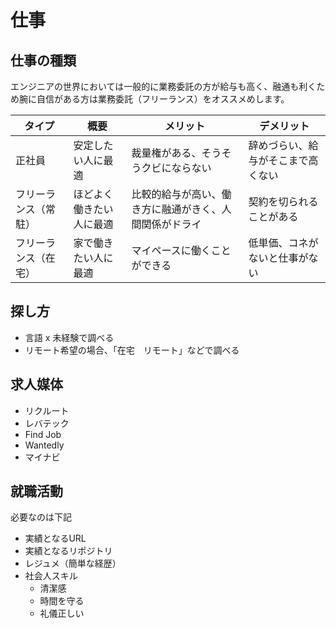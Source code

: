 # 仕事

## 仕事の種類

エンジニアの世界においては一般的に業務委託の方が給与も高く、融通も利くため腕に自信がある方は業務委託（フリーランス）をオススメめします。

タイプ|概要|メリット|デメリット
---|---|---|---
正社員|安定したい人に最適|裁量権がある、そうそうクビにならない|辞めづらい、給与がそこまで高くない
フリーランス（常駐）|ほどよく働きたい人に最適|比較的給与が高い、働き方に融通がきく、人間関係がドライ|契約を切られることがある
フリーランス（在宅）|家で働きたい人に最適|マイペースに働くことができる|低単価、コネがないと仕事がない

## 探し方

- 言語 x 未経験で調べる
- リモート希望の場合、「在宅　リモート」などで調べる

## 求人媒体

- リクルート
- レバテック
- Find Job
- Wantedly
- マイナビ

## 就職活動

必要なのは下記

- 実績となるURL
- 実績となるリポジトリ
- レジュメ（簡単な経歴）
- 社会人スキル
  - 清潔感
  - 時間を守る
  - 礼儀正しい
  
